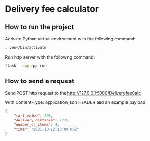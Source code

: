 # Delivery fee calculator

## How to run the project

Activate Python virtual environment with the following command:

```sh
. venv/bin/activate
```

Run http server with the following command:

```sh
flask --app app run  
```

## How to send a request

Send POST http request to the http://127.0.0.1:5000/DeliveryfeeCalc

With Content-Type: application/json HEADER and an example payload

```json
{
    "cart_value": 790, 
    "delivery_distance": 2235, 
    "number_of_items": 4,
    "time": "2021-10-12T13:00:00Z"
}
```

